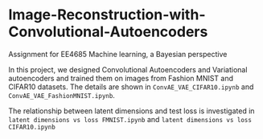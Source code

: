 # Image-Reconstruction-with-Convolutional-Autoencoders
Assignment for EE4685 Machine learning, a Bayesian perspective <br />

In this project, we designed Convolutional Autoencoders and Variational autoencoders and trained them on images from Fashion MNIST and CIFAR10 datasets. The details are shown in `ConvAE_VAE_CIFAR10.ipynb` and `ConvAE_VAE_FashionMNIST.ipynb`. <br />

The relationship between latent dimensions and test loss is investigated in `latent dimensions vs loss FMNIST.ipynb` and `latent dimensions vs loss CIFAR10.ipynb`
